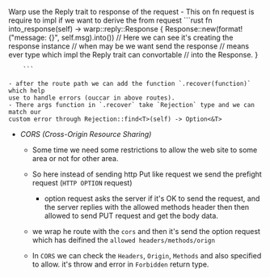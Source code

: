 Warp use the Reply trait to response of the request 
    - This on fn request is require to impl if we want to derive the from request
        ```rust
        fn into_response(self) -> warp::reply::Response {
            Response::new(format!("message: {}", self.msg).into())
            // Here we can see it's creating the response instance
            // when may be we want send the response
            // means ever type which impl the Reply trait can convortable 
            // into the Response.
        }

        ```

    - after the route path we can add the function `.recover(function)` which help 
    use to handle errors (ouccar in above routes).
    - There args function in `.recover` take `Rejection` type and we can match our 
    custom error through Rejection::find<T>(self) -> Option<&T>


- *CORS (Cross-Origin Resource Sharing)*
    - Some time we need some restrictions to allow the web site to some area or not
    for other area.
    - So here instead of sending http Put like request we send the prefight request
    (`HTTP OPTION` request)
        
        - option request asks the server if it's OK to send the request, and the server
        replies with the allowed methods header then then allowed to send PUT request 
        and get the body data.

    - we wrap he route with the `cors` and then it's send the option request which has
    deifined the `allowed headers/methods/orign`

    - In `CORS` we can check the `Headers`, `Origin`, `Methods` and also specified to 
    allow. it's throw and error in `Forbidden` return type. 
    
